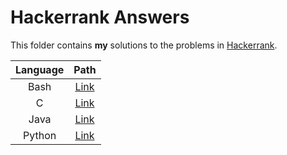 # Hackerrank Answers

This folder contains **my** solutions to the problems in [Hackerrank](https://www.hackerrank.com/Yokozuna59).

| Language | Path |
|:--------:|:----:|
| Bash | [Link](https://github.com/Yokozuna59/competitive-programming/hackerrank/bash) |
| C | [Link](https://github.com/Yokozuna59/competitive-programming/hackerrank/c) |
| Java | [Link](https://github.com/Yokozuna59/competitive-programming/hackerrank/java) |
| Python | [Link](https://github.com/Yokozuna59/competitive-programming/hackerrank/python) |
